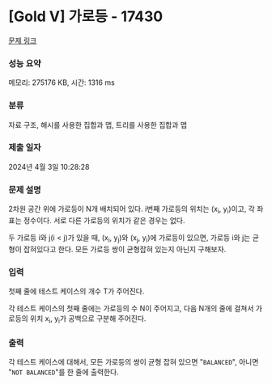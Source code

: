 # [Gold V] 가로등 - 17430 

[문제 링크](https://www.acmicpc.net/problem/17430) 

### 성능 요약

메모리: 275176 KB, 시간: 1316 ms

### 분류

자료 구조, 해시를 사용한 집합과 맵, 트리를 사용한 집합과 맵

### 제출 일자

2024년 4월 3일 10:28:28

### 문제 설명

<p>2차원 공간 위에 가로등이 N개 배치되어 있다. i번째 가로등의 위치는 (x<sub>i</sub>, y<sub>i</sub>)이고, 각 좌표는 정수이다. 서로 다른 가로등의 위치가 같은 경우는 없다.</p>

<p>두 가로등 i와 j(i < j)가 있을 때, (x<sub>i</sub>, y<sub>j</sub>)와 (x<sub>j</sub>, y<sub>i</sub>)에 가로등이 있으면, 가로등 i와 j는 균형이 잡혀있다고 한다. 모든 가로등 쌍이 균형잡혀 있는지 아닌지 구해보자.</p>

### 입력 

 <p>첫째 줄에 테스트 케이스의 개수 T가 주어진다.</p>

<p>각 테스트 케이스의 첫째 줄에는 가로등의 수 N이 주어지고, 다음 N개의 줄에 걸쳐서 가로등의 위치 x<sub>i</sub>, y<sub>i</sub>가 공백으로 구분해 주어진다.</p>

### 출력 

 <p>각 테스트 케이스에 대해서, 모든 가로등의 쌍이 균형 잡혀 있으면 "<code>BALANCED</code>", 아니면 "<code>NOT BALANCED</code>"를 한 줄에 출력한다.</p>

